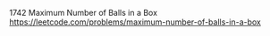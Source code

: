 1742 Maximum Number of Balls in a Box https://leetcode.com/problems/maximum-number-of-balls-in-a-box